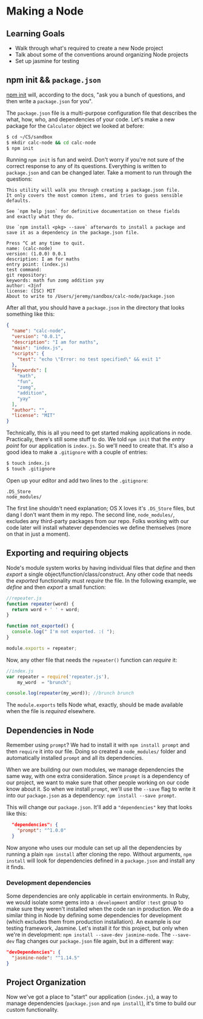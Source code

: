 # Making a Node
## Learning Goals
- Walk through what's required to create a new Node project
- Talk about some of the conventions around organizing Node projects
- Set up jasmine for testing

## npm init && `package.json`
[npm init](https://docs.npmjs.com/cli/init) will, according to the docs, "ask you a bunch of questions, and then write a `package.json` for you".

The `package.json` file is a multi-purpose configuration file that describes the what, how, who, and dependencies of your code. Let's make a new package for the `Calculator` object we looked at before:

```bash
$ cd ~/C5/sandbox
$ mkdir calc-node && cd calc-node
$ npm init
```

Running `npm init` is fun and weird. Don't worry if you're not sure of the correct response to any of its questions. Everything is written to `package.json` and can be changed later. Take a moment to run through the questions:

```
This utility will walk you through creating a package.json file.
It only covers the most common items, and tries to guess sensible defaults.

See `npm help json` for definitive documentation on these fields
and exactly what they do.

Use `npm install <pkg> --save` afterwards to install a package and
save it as a dependency in the package.json file.

Press ^C at any time to quit.
name: (calc-node) 
version: (1.0.0) 0.0.1
description: I am for maths
entry point: (index.js) 
test command: 
git repository: 
keywords: math fun zomg addition yay
author: <3jnf
license: (ISC) MIT
About to write to /Users/jeremy/sandbox/calc-node/package.json
```

After all that, you should have a `package.json` in the directory that looks something like this:

```json
{
  "name": "calc-node",
  "version": "0.0.1",
  "description": "I am for maths",
  "main": "index.js",
  "scripts": {
    "test": "echo \"Error: no test specified\" && exit 1"
  },
  "keywords": [
    "math",
    "fun",
    "zomg",
    "addition",
    "yay"
  ],
  "author": "",
  "license": "MIT"
}
```

Technically, this is all you need to get started making applications in node. Practically, there's still some stuff to do. We told `npm init` that the _entry point_ for our application is `index.js`. So we'll need to create that. It's also a good idea to make a `.gitignore` with a couple of entries:

```bash
$ touch index.js
$ touch .gitignore
```

Open up your editor and add two lines to the `.gitignore`:

```plain
.DS_Store
node_modules/
```

The first line shouldn't need explanation; OS X loves it's `.DS_Store` files, but dang I don't want them in my repo. The second line, `node_modules/`, excludes any third-party packages from our repo. Folks working with our code later will install whatever dependencies we define themselves (more on that in just a moment).

## Exporting and requiring objects
Node's module system works by having individual files that _define_ and then _export_ a single object/function/class/construct. Any other code that needs the _exported_ functionality must _require_ the file. In the following example, we _define_ and then _export_ a small function:

```javascript
//repeater.js
function repeater(word) {
  return word + ' ' + word;
}

function not_exported() {
  console.log(" I'm not exported. :( ");
}

module.exports = repeater;
```

Now, any other file that needs the `repeater()` function can _require_ it:

```javascript
//index.js
var repeater = require('repeater.js'),
    my_word  = "brunch";

console.log(repeater(my_word)); //brunch brunch
```

The `module.exports` tells Node what, exactly, should be made available when the file is _required_ elsewhere.

## Dependencies in Node
Remember using `prompt`? We had to install it with `npm install prompt` and then `require` it into our file. Doing so created a `node_modules/` folder and automatically installed `prompt` and all its dependencies.

When we are building our own modules, we manage dependencies the same way, with one extra consideration. Since `prompt` is a dependency of our project, we want to make sure that other people working on our code know about it. So when we install `prompt`, we'll use the `--save` flag to write it into our `package.json` as a dependency: `npm install --save prompt`.

This will change our `package.json`. It'll add a `"dependencies"` key that looks like this:

```json
  "dependencies": {
    "prompt": "^1.0.0"
  }
```

Now anyone who uses our module can set up all the dependencies by running a plain `npm install` after cloning the repo. Without arguments, `npm install` will look for dependencies defined in a `package.json` and install any it finds.

### Development dependencies
Some dependencies are only applicable in certain environments. In Ruby, we would isolate some gems into a `:development` and/or `:test` group to make sure they weren't installed when the code ran in production. We do a similar thing in Node by defining some dependencies for development (which excludes them from production installation). An example is our testing framework, Jasmine. Let's install it for this project, but only when we're in development: `npm install --save-dev jasmine-node`. The `--save-dev` flag changes our `package.json` file again, but in a different way:

```json
"devDependencies": {
  "jasmine-node": "^1.14.5"
}
```

## Project Organization
Now we've got a place to "start" our application (`index.js`), a way to manage dependencies (`package.json` and `npm install`), it's time to build our custom functionality.
